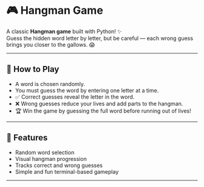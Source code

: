 # 🎮 Hangman Game  

A classic **Hangman game** built with Python! ✨  
Guess the hidden word letter by letter, but be careful — each wrong guess brings you closer to the gallows. 😱  

---

## 📖 How to Play  
- A word is chosen randomly.  
- You must guess the word by entering one letter at a time.  
- ✅ Correct guesses reveal the letter in the word.  
- ❌ Wrong guesses reduce your lives and add parts to the hangman.  
- 🏆 Win the game by guessing the full word before running out of lives!  

---

## 🚀 Features  
- Random word selection  
- Visual hangman progression  
- Tracks correct and wrong guesses  
- Simple and fun terminal-based gameplay  

---
